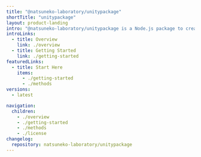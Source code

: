 ```yaml
---
title: "@natsuneko-laboratory/unitypackage"
shortTitle: "unitypackage"
layout: product-landing
intro: "@natsuneko-laboratory/unitypackage is a Node.js package to create UnityPackage from your Unity project without installing Unity Editor."
introLinks:
  - title: Overview
    link: ./overview
  - title: Getting Started
    link: ./getting-started
featuredLinks:
  - title: Start Here
    items:
      - ./getting-started
      - ./methods
versions:
  - latest

navigation:
  children:
    - ./overview
    - ./getting-started
    - ./methods
    - ./license
changelog:
  repository: natsuneko-laboratory/unitypackage
---
```

